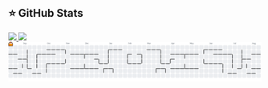## ⭐ GitHub Stats
<a href="https://github.com/robsonlmds">
  <img height="180em" src="https://github-readme-stats.vercel.app/api?username=robsonlmds&show_icons=true&theme=dark&include_all_commits=true&count_private=true"/>
  <img height="180em" src="https://github-readme-stats.vercel.app/api/top-langs/?username=robsonlmds&layout=compact&langs_count=6&theme=dark"/>


<picture>
  <source media="(prefers-color-scheme: dark)" srcset="https://raw.githubusercontent.com/Robsonlmds/Robsonlmds/output/pacman-contribution-graph-dark.svg">
  <source media="(prefers-color-scheme: light)" srcset="https://raw.githubusercontent.com/Robsonlmds/Robsonlmds/output/pacman-contribution-graph.svg">
  <img alt="pacman contribution graph" src="https://raw.githubusercontent.com/Robsonlmds/Robsonlmds/output/pacman-contribution-graph.svg">
</picture>

###
